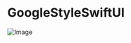 # GoogleStyleSwiftUI

![Image](https://drive.google.com/uc?export=view&id=1hMiMVD3qbRP6fWTKKsp4H7ASxYneAo1M)  
